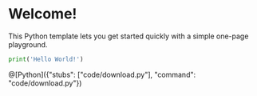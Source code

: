 # Welcome!

This Python template lets you get started quickly with a simple one-page playground.

```python runnable
print('Hello World!')
```

@[Python]({"stubs": ["code/download.py"], "command": "code/download.py"})
